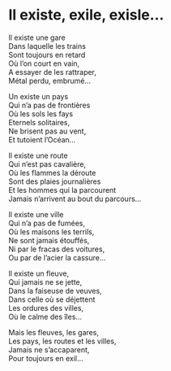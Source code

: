 # Il existe, exile, exisle…  
  
Il existe une gare  
Dans laquelle les trains  
Sont toujours en retard  
Où l’on court en vain,  
A essayer de les rattraper,  
Métal perdu, embrumé…  
  
Un existe un pays  
Qui n’a pas de frontières  
Où les sols les fays  
Eternels solitaires,  
Ne brisent pas au vent,  
Et tutoient l’Océan…  
  
Il existe une route  
Qui n’est pas cavalière,  
Où les flammes la déroute  
Sont des plaies journalières  
Et les hommes qui la parcourent  
Jamais n’arrivent au bout du parcours…  
  
Il existe une ville   
Qui n’a pas de fumées,  
Où les maisons les terrils,  
Ne sont jamais étouffés,  
Ni par le fracas des voitures,  
Ou par de l’acier la cassure…  
  
Il existe un fleuve,  
Qui jamais ne se jette,  
Dans la faiseuse de veuves,  
Dans celle où se déjettent  
Les ordures des villes,  
Où le calme des îles…  
  
Mais les fleuves, les gares,  
Les pays, les routes et les villes,  
Jamais ne s’accaparent,   
Pour toujours en exil…